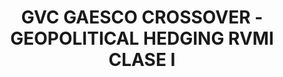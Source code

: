 ---
layout: fund
title: GVC GAESCO CROSSOVER - GEOPOLITICAL HEDGING RVMI CLASE I
isin: ES0143562538
---
